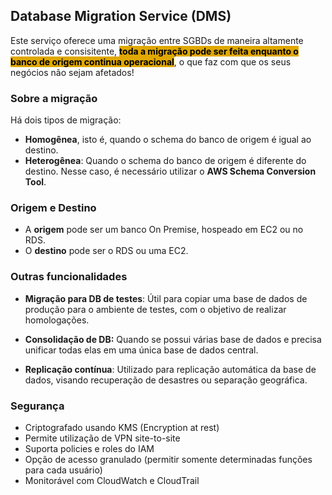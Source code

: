 ## Database Migration Service (DMS)
Este serviço oferece uma migração entre SGBDs de maneira altamente controlada e consisitente, <span style="background-color: #e0a800; color: black;font-weight:bold">toda a migração pode ser feita enquanto o banco de origem continua operacional</span>, o que faz com que os seus negócios não sejam afetados!

### Sobre a migração
Há dois tipos de migração:
- **Homogênea**, isto é, quando o schema do banco de origem é igual ao destino.
- **Heterogênea**: Quando o schema do banco de origem é diferente do destino. Nesse caso, é necessário utilizar o **AWS Schema Conversion Tool**.

### Origem e Destino
- A **origem** pode ser um banco On Premise, hospeado em EC2 ou no RDS.
- O **destino** pode ser o RDS ou uma EC2.

### Outras funcionalidades
- **Migração para DB de testes**: Útil para copiar uma base de dados de produção para o ambiente de testes, com o objetivo de realizar homologações.

- **Consolidação de DB:** Quando se possui várias base de dados e precisa unificar todas elas em uma única base de dados central.

- **Replicação contínua**: Utilizado para replicação automática da base de dados, visando recuperação de desastres ou separação geográfica.
### Segurança
- Criptografado usando KMS (Encryption at rest)
- Permite utilização de VPN site-to-site
- Suporta policies e roles do IAM
- Opção de acesso granulado (permitir somente determinadas funções para cada usuário)
- Monitorável com CloudWatch e CloudTrail